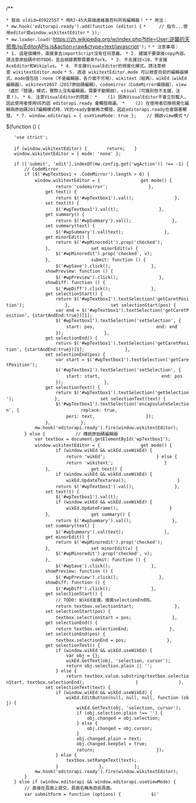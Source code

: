 /\*\*

`* 取自 oldid=45922557`
`* 用RJ-45大屌插進維基百科所有編輯器！`
`*`
`* 用法：`
`* mw.hook('editorapi.ready').add(function (editor) {`
`*     // 指令...使用editor或window.wikitextEditor`
`* });`
`* mw.loader.load('`<https://zh.wikipedia.org/w/index.php?title=User:逆襲的天邪鬼/js/EditorAPIs.js&action=raw&ctype=text/javascript>`');`
`*`
`* 注意事項：`
`* 1. 這是個構件，直接拿去importScript沒有任何意義。`
`* 2. 建議不要直接copy內容。請注意原始碼中的TODO，並且根據實際需要來fork。`
`* 3. 不支援IE<10，不支援AceEditor和Wikiplus。`
`* 4. 不支援VisualEditor的視覺化模式。請注意檢查 wikitextEditor.mode`
`* 5. 透過 wikitextEditor.mode 可以檢查目前的編輯器模式。mode值包括：none（不是編輯器，各介面不可用）、wikitext（經典）、wikEd（wikEd編輯器）、wikitext2017（2017原始碼編輯）、codemirror（CodeMirror编辑器）、view（處於「閱讀」模式，實際上沒有編輯器，需要手動開啟）、visual（可識別但不支援，注意！）。`
`* 6. 注意VisualEditor的問題：`
`*    (1) 因為VisualEditor不會立刻載入，因此使用者使用VE的話 editorapi.ready 會觸發兩遍。`
`*    (2) 在使用者切換視覺化編輯與原始碼2017編輯模式時，VE的ready會被再次觸發，因此editorapi.ready也會跟著觸發。`
`* 7. window.editorapi = { useViewMode: true };    // 開啟view模式`
`*/`

$(function () {

`   'use strict';`

`   if (window.wikitextEditor) {`
`       return;`
`   }`
`   window.wikitextEditor = { mode: 'none' };`

`   if (['submit', 'edit'].indexOf(mw.config.get('wgAction')) !== -1) {`
`       // CodeMirror`
`       if ($('#wpTextbox1 + .CodeMirror').length > 0) {`
`           window.wikitextEditor = {`
`               get mode() {`
`                   return 'codemirror';`
`               },`
`               get text() {`
`                   return $('#wpTextbox1').val();`
`               },`
`               set text(t) {`
`                   $('#wpTextbox1').val(t);`
`               },`
`               get summary() {`
`                   return $('#wpSummary').val();`
`               },`
`               set summary(text) {`
`                   $('#wpSummary').val(text);`
`               },`
`               get minorEdit() {`
`                   return $('#wpMinoredit').prop('checked');`
`               },`
`               set minorEdit(v) {`
`                   $('#wpMinoredit').prop('checked', v);`
`               },`
`               submit: function () {`
`                   $('#wpSave').click();`
`               },`
`               showPreview: function () {`
`                   $('#wpPreview').click();`
`               },`
`               showDiff: function () {`
`                   $('#wpDiff').click();`
`               },`
`               get selectionStart() {`
`                   return $('#wpTextbox1').textSelection('getCaretPosition');`
`               },`
`               set selectionStart(pos) {`
`                   var end = $('#wpTextbox1').textSelection('getCaretPosition', {startAndEnd:true})[1];`
`                   $('#wpTextbox1').textSelection('setSelection', {`
`                       start: pos,`
`                       end: end`
`                   });`
`               },`
`               get selectionEnd() {`
`                   return $('#wpTextbox1').textSelection('getCaretPosition', {startAndEnd:true})[1];`
`               },`
`               set selectionEnd(pos) {`
`                   var start = $('#wpTextbox1').textSelection('getCaretPosition');`
`                   $('#wpTextbox1').textSelection('setSelection', {`
`                       start: start,`
`                       end: pos`
`                   });`
`               },`
`               get selectionText() {`
`                   return $('#wpTextbox1').textSelection('getSelection');`
`               },`
`               set selectionText(text) {`
`                   $('#wpTextbox1').textSelection('encapsulateSelection', {`
`                       replace: true,`
`                       peri: text,`
`                   });`
`               },`
`           };`
`           mw.hook('editorapi.ready').fire(window.wikitextEditor);`
`       } else {`
`           // 傳統原始碼編輯器`
`           var textbox = document.getElementById('wpTextbox1');`
`           window.wikitextEditor = {`
`               get mode() {`
`                   if (window.wikEd && wikEd.useWikEd) {`
`                       return 'wikEd';`
`                   } else {`
`                       return 'wikitext';`
`                   }`
`               },`
`               get text() {`
`                   if (window.wikEd && wikEd.useWikEd) {`
`                       wikEd.UpdateTextarea();`
`                   }`
`                   return $('#wpTextbox1').val();`
`               },`
`               set text(t) {`
`                   $('#wpTextbox1').val(t);`
`                   if (window.wikEd && wikEd.useWikEd) {`
`                       wikEd.UpdateFrame();`
`                   }`
`               },`
`               get summary() {`
`                   return $('#wpSummary').val();`
`               },`
`               set summary(text) {`
`                   $('#wpSummary').val(text);`
`               },`
`               get minorEdit() {`
`                   return $('#wpMinoredit').prop('checked');`
`               },`
`               set minorEdit(v) {`
`                   $('#wpMinoredit').prop('checked', v);`
`               },`
`               submit: function () {`
`                   $('#wpSave').click();`
`               },`
`               showPreview: function () {`
`                   $('#wpPreview').click();`
`               },`
`               showDiff: function () {`
`                   $('#wpDiff').click();`
`               },`
`               get selectionStart() {`
`                   // TODO: WikEd支援。後面selectionEnd同。`
`                   return textbox.selectionStart;`
`               },`
`               set selectionStart(pos) {`
`                   textbox.selectionStart = pos;`
`               },`
`               get selectionEnd() {`
`                   return textbox.selectionEnd;`
`               },`
`               set selectionEnd(pos) {`
`                   textbox.selectionEnd = pos;`
`               },`
`               get selectionText() {`
`                   if (window.wikEd && wikEd.useWikEd) {`
`                       var obj = {};`
`                       wikEd.GetText(obj, 'selection, cursor');`
`                       return obj.selection.plain || '';`
`                   } else {`
`                       return textbox.value.substring(textbox.selectionStart, textbox.selectionEnd);`
`                   }`
`               },`
`               set selectionText(text) {`
`                   if (window.wikEd && wikEd.useWikEd) {`
`                       wikEd.EditButton(null, null, null, function (obj) {`
`                           wikEd.GetText(obj, 'selection, cursor');`
`                           if (obj.selection.plain !== '') {`
`                               obj.changed = obj.selection;`
`                           } else {`
`                               obj.changed = obj.cursor;`
`                           }`
`                           obj.changed.plain = text;`
`                           obj.changed.keepSel = true;`
`                           return;`
`                       });`
`                   } else {`
`                       textbox.setRangeText(text);`
`                   }`
`               },`
`           };`
`           mw.hook('editorapi.ready').fire(window.wikitextEditor);`
`       }`
`   } else if (window.editorapi && window.editorapi.useViewMode) {`
`       // 直接在頁面上提交。頁面名稱為目前頁面。`
`       var submitForm = function (options) {`
`           $('`

<form method="post" style="display:none;">

')

`               .attr('action', mw.util.getUrl(mw.config.get('wgPageName'), {action: 'submit'}))`
`               .attr('enctype', 'multipart/form-data')`
`               .append($('`

<textarea name="wpTextbox1">

').val(options.text || ''),

`                   $('`<input name="wpSummary">`').val(options.summary || ''),`
`                   '<input name="wpMinoredit" type="checkbox" value="1"' + (options.minorEdit ? ' checked="checked"' : '') + '>',`
`                   '`<input name="format" value="text/x-wiki">`',`
`                   '`<input name="wpAutoSummary" value="hashhashhashhash">`',    // 防止「未填寫摘要」的提示`
`                   '`<input name="model" value="wikitext">`',`
`                   '`<input name="wpEditToken" value="' + mw.user.tokens.get('editToken') + '">`',`
`                   '`<input name="wpUltimateParam" value="1">`',`
`                   '`<input name="' + (options.button || 'wpSave') + '" type="submit" value="1">`',`
`                   '`<input name="mode" value="text">`')`
`               .appendTo('body').submit();`
`       };`

`       var e = {`
`           mode: 'view',`
`           text: null,    // 稍後會嘗試取得目前頁面的原始碼`
`           summary: '',`
`           minorEdit: false,`
`           submit: function () {`
`               submitForm({`
`                   text: this.text,`
`                   summary: this.summary,`
`                   minorEdit: this.minorEdit,`
`                   button: 'wpSave',`
`               });`
`           },`
`           showPreview: function () {`
`               submitForm({`
`                   text: this.text,`
`                   summary: this.summary,`
`                   minorEdit: this.minorEdit,`
`                   button: 'wpPreview',`
`               });`
`           },`
`           showDiff: function () {`
`               submitForm({`
`                   text: this.text,`
`                   summary: this.summary,`
`                   minorEdit: this.minorEdit,`
`                   button: 'wpDiff',`
`               });`
`           },`
`           selectionStart: 0,`
`           selectionEnd: 0,`
`           get selectionText() {`
`               return this.text.substring(this.selectionStart, this.selectionEnd);`
`           },`
`           set selectionText(text) {`
`               this.text = this.text.substring(0, this.selectionStart) + text + this.text.substring(this.selectionEnd);`
`           },`
`       };`

`       // 取得頁面內容`
`       $.ajax({`
`           url: mw.util.wikiScript('api'),`
`           data: {`
`               action: 'query',`
`               prop: 'revisions',`
`               rvprop: 'content',`
`               titles: mw.config.get('wgPageName'),`
`               format: 'json',`
`           },`
`           dataType: 'json',`
`           type: 'POST',`
`           success: function (data) {`
`               if (data.query) {`
`                   var pages = data.query.pages;`
`                   for (var pageid in pages) {`
`                       var page = pages[pageid];`
`                       if (e.text === null && !('missing' in page)) {`
`                           e.text = page.revisions[0]['*'];`
`                       }`
`                   }`
`               }`
`           }`
`       });`

`       window.wikitextEditor = e;`
`       mw.hook('editorapi.ready').fire(window.wikitextEditor);`
`   }`

`   (function () {`
`       var data2text = function (data) {`
`           var r = [];`
`           if (data) {`
`               for (var i=0; i<data.length; i++) {`
`                   if (typeof data[i] === 'string') {`
`                       r.push(data[i]);`
`                   } else if (data[i] && data[i].type === '/paragraph') {`
`                       r.push('\n');`
`                   }`
`               }`
`               return r.join('');`
`           } else {`
`               return '';`
`           }`
`       };`

`       var pendingSummary = '';`
`       var pendingMinoredit = false;`
`       var pendingAction = '';`
`       var addedHook = false;`

`       mw.hook('ve.activationComplete').add(function () {`
`           // 視覺化編輯器。注意，切換視覺化與原始碼2017模式也會執行`
`           var surface = ve.init.target.getSurface();`
`           var surfaceModel = surface.getModel();`

`           var processed = false;`
`           var addHook = function () {`
`               if (!addedHook) {`
`                   mw.hook('ve.saveDialog.stateChanged').add(function() {`
`                       if (ve.init.target.saveDialog && !processed) {`
`                           var dialog = ve.init.target.saveDialog;`
`                           dialog.setEditSummary(pendingSummary || '');`
`                           dialog.checkboxesByName.wpMinoredit.setSelected(pendingMinoredit && true);`
`                           // 另一個叫做wpWatchthis`

`                           setTimeout(function () {`
`                               if (!ve.init.target.saveDialog) { return; }`
`                               switch (pendingAction) {`
`                                   case 'submit':`
`                                       dialog.executeAction('save');`
`                                       break;`
`                                   case 'diff':`
`                                       dialog.executeAction('review');`
`                                       break;`
`                                   case 'preview':`
`                                       dialog.executeAction('preview');`
`                                       break;`
`                               }`
`                           }, 500);`
`                           processed = true;`
`                       }`
`                   });`
`                   addedHook = true;`
`               }`
`           };`

`           // FIXME: HACK`
`           var keepSel = false;`
`           var lastSel;`

`           window.wikitextEditor = {`
`               get mode() {`
`                   if (surface.getMode() === 'visual') {`
`                       return 'visual';`
`                   } else {`
`                       return 'wikitext2017';`
`                   }`
`               },`
`               get text() {`
`                   // TODO: 視覺化模式支援`
`                   if (surface.getMode() === 'visual') {`
`                       return null;`
`                   }`
`                   var data = surfaceModel.documentModel.data;`
`                   if (data && data.data) {`
`                       return data2text(data.data);`
`                   } else {`
`                       return '';`
`                   }`
`               },`
`               set text(text) {`
`                   if (surface.getMode() === 'visual') {`
`                       return;`
`                   }`
`                   var rangeToRemove = new ve.Range(0, surfaceModel.documentModel.getLength());`
`                   var fragment = surfaceModel.getLinearFragment(rangeToRemove);`
`                   fragment.insertContent(text);`
`               },`
`               get summary() {`
`                   if (ve.init.target.saveDialog) {`
`                       return ve.init.target.saveDialog.editSummaryInput.$input.val();`
`                   } else {`
`                       return pendingSummary || '';`
`                   }`
`               },`
`               set summary(text) {`
`                   if (ve.init.target.saveDialog) {`
`                       ve.init.target.saveDialog.setEditSummary(text);`
`                   } else {`
`                       pendingSummary = text;`
`                       addHook();`
`                   }`
`               },`
`               get minorEdit() {`
`                   if (ve.init.target.saveDialog) {`
`                       return ve.init.target.saveDialog.checkboxesByName.wpMinoredit.selected;`
`                   } else {`
`                       return pendingMinoredit && true;`
`                   }`
`               },`
`               set minorEdit(v) {`
`                   if (ve.init.target.saveDialog) {`
`                       ve.init.target.saveDialog.checkboxesByName.wpMinoredit.setSelected(v && true);`
`                   } else {`
`                       pendingMinoredit = v && true;`
`                       addHook();`
`                   }`
`               },`
`               submit: function () {`
`                   // TODO：改成聰明的做法`
`                   // TODO：如果沒對文字做過修改，對話方塊是叫不出來的`
`                   if (ve.init.target.saveDialog) {`
`                       if (!ve.init.target.saveDialog.visible) {`
`                           ve.init.target.saveDialog.open().then(function() {`
`                               ve.init.target.saveDialog.executeAction('save');`
`                           });`
`                       } else {`
`                           ve.init.target.saveDialog.executeAction('save');`
`                       }`
`                   } else {`
`                       pendingAction = 'submit';`
`                       addHook();`
`                       ve.init.target.toolbarSaveButton.emit('click');`
`                   }`
`               },`
`               showPreview: function () {`
`                   if (ve.init.target.saveDialog) {`
`                       if (!ve.init.target.saveDialog.visible) {`
`                           ve.init.target.saveDialog.open().then(function() {`
`                               ve.init.target.saveDialog.executeAction('preview');`
`                           });`
`                       } else {`
`                           ve.init.target.saveDialog.executeAction('preview');`
`                       }`
`                   } else {`
`                       pendingAction = 'preview';`
`                       addHook();`
`                       ve.init.target.toolbarSaveButton.emit('click');`
`                   }`
`               },`
`               showDiff: function () {`
`                   if (ve.init.target.saveDialog) {`
`                       if (!ve.init.target.saveDialog.visible) {`
`                           ve.init.target.saveDialog.open().then(function() {`
`                               ve.init.target.saveDialog.executeAction('review');`
`                           });`
`                       } else {`
`                           ve.init.target.saveDialog.executeAction('review');`
`                       }`
`                   } else {`
`                       pendingAction = 'diff';`
`                       addHook();`
`                       ve.init.target.toolbarSaveButton.emit('click');`
`                   }`
`               },`
`               get selectionStart() {`
`                   // 注意：`
`                   // 1. 此位置是編輯框的位置，而非文字位置。後面selectionEnd同。`
`                   // 2. 編輯器失去焦點時，選中區域會變為NullSelection！`
`                   var selection = surfaceModel.getSelection();`
`                   if (selection instanceof ve.dm.LinearSelection) {`
`                       return selection.getRange().start;`
`                   } else {`
`                       return null;`
`                   }`
`               },`
`               set selectionStart(pos) {`
`                   var selection = surfaceModel.getSelection();`
`                   if (selection instanceof ve.dm.LinearSelection) {`
`                       surfaceModel.setLinearSelection(new ve.Range(pos, selection.getRange().end));`
`                   }`
`               },`
`               get selectionEnd() {`
`                   var selection = surfaceModel.getSelection();`
`                   if (selection instanceof ve.dm.LinearSelection) {`
`                       return selection.getRange().end;`
`                   } else {`
`                       return null;`
`                   }`
`               },`
`               set selectionEnd(pos) {`
`                   var selection = keepSel ? lastSel : surfaceModel.getSelection();`
`                   if (selection instanceof ve.dm.LinearSelection) {`
`                       surfaceModel.setLinearSelection(new ve.Range(selection.getRange().start, pos));`
`                   }`
`               },`
`               get selectionText() {`
`                   // 注意：編輯器失去焦點時，選中區域會變為NullSelection！`
`                   var selection = surfaceModel.getSelection();`
`                   if (selection instanceof ve.dm.LinearSelection) {`
`                       var fragment = surfaceModel.getLinearFragment(selection.getRange());`
`                       return data2text(fragment.getData());`
`                   } else {`
`                       return '';`
`                   }`
`               },`
`               set selectionText(text) {`
`                   var selection = keepSel ? lastSel : surfaceModel.getSelection();`
`                   if (selection instanceof ve.dm.LinearSelection) {`
`                       var fragment = surfaceModel.getLinearFragment(selection.getRange());`
`                       fragment.insertContent(text);`
`                   }`
`               },`
`               set keepSelection(v) {`
`                   // FIXME: 這裡是Hack，因為編輯器失去焦點時會同時失去選區，`
`                   // 不處理的話在$.dialog()之後會無法取得選區內容`
`                   if (v) {`
`                       keepSel = true;`
`                       lastSel = surfaceModel.getSelection();`
`                   } else {`
`                       keepSel = false;`
`                   }`
`               }`
`           };`
`           mw.hook('editorapi.ready').fire(window.wikitextEditor);`
`       });`
`   })();`

});